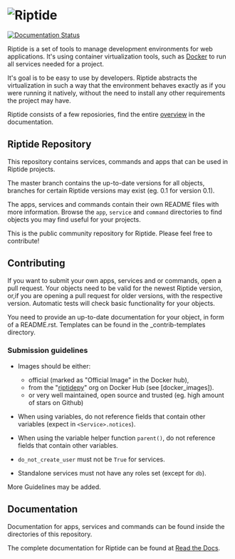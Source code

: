# ![Riptide](https://riptide-docs.readthedocs.io/en/latest/_images/logo.png)

[<img src="https://readthedocs.org/projects/riptide-docs/badge/?version=latest" alt="Documentation Status">](https://readthedocs.org/projects/riptide-docs/badge/?version=latest)

Riptide is a set of tools to manage development environments for web applications.
It's using container virtualization tools, such as [Docker](https://www.docker.com/)
to run all services needed for a project.

It's goal is to be easy to use by developers.
Riptide abstracts the virtualization in such a way that the environment behaves exactly
as if you were running it natively, without the need to install any other requirements
the project may have.

Riptide consists of a few reposiories, find the entire [overview](https://riptide-docs.readthedocs.io/en/latest/development.html) in the documentation.

## Riptide Repository

This repository contains services, commands and apps that can be used in Riptide projects.

The master branch contains the up-to-date versions for all objects, branches for certain
Riptide versions may exist (eg. 0.1 for version 0.1).

The apps, services and commands contain their own README files with more information.
Browse the `app`, `service` and `command` directories to find objects you may
find useful for your projects.

This is the public community repository for Riptide. Please feel free to contribute!

## Contributing

If you want to submit your own apps, services and or commands, open a pull request. Your
objects need to be valid for the newest Riptide version, or,if you are opening a pull
request for older versions, with the respective version. Automatic tests will check basic
functionality for your objects.

You need to provide an up-to-date documentation for your object, in form of a README.rst. Templates
can be found in the \_contrib-templates directory.

### Submission guidelines

- Images should be either:

  - official (marked as "Official Image" in the Docker hub),
  - from the "[riptidepy](https://hub.docker.com/u/riptidepy)" org on Docker Hub (see [docker_images]).
  - or very well maintained, open source and trusted (eg. high amount of stars on Github)

- When using variables, do not reference fields that contain other variables (expect
  in `<Service>.notices`).

- When using the variable helper function `parent()`, do not reference fields that
  contain other variables.

- `do_not_create_user` must not be `True` for services.

- Standalone services must not have any roles set (except for `db`).

More Guidelines may be added.

## Documentation

Documentation for apps, services and commands can be found inside the directories
of this repository.

The complete documentation for Riptide can be found at [Read the Docs](https://riptide-docs.readthedocs.io/en/latest/).
